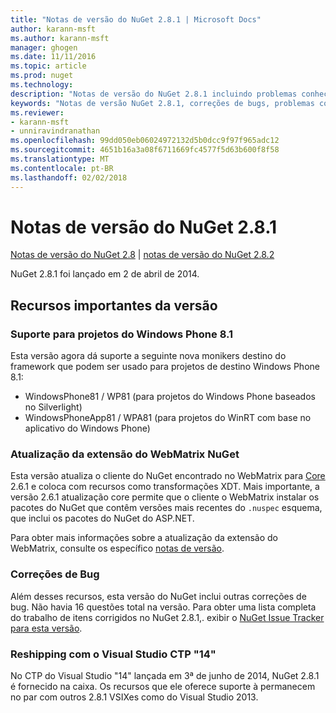 ```yaml
---
title: "Notas de versão do NuGet 2.8.1 | Microsoft Docs"
author: karann-msft
ms.author: karann-msft
manager: ghogen
ms.date: 11/11/2016
ms.topic: article
ms.prod: nuget
ms.technology: 
description: "Notas de versão do NuGet 2.8.1 incluindo problemas conhecidos, correções de bug, recursos adicionados e DCRs."
keywords: "Notas de versão NuGet 2.8.1, correções de bugs, problemas conhecidos, adicionaram recursos, DCRs"
ms.reviewer:
- karann-msft
- unniravindranathan
ms.openlocfilehash: 99dd050eb06024972132d5b0dcc9f97f965adc12
ms.sourcegitcommit: 4651b16a3a08f6711669fc4577f5d63b600f8f58
ms.translationtype: MT
ms.contentlocale: pt-BR
ms.lasthandoff: 02/02/2018
---
```

# <a name="nuget-281-release-notes"></a>Notas de versão do NuGet 2.8.1

[Notas de versão do NuGet 2.8](../release-notes/nuget-2.8.md) | [notas de versão do NuGet 2.8.2](../release-notes/nuget-2.8.2.md)

NuGet 2.8.1 foi lançado em 2 de abril de 2014.

## <a name="notable-features-in-the-release"></a>Recursos importantes da versão

### <a name="support-for-windows-phone-81-projects"></a>Suporte para projetos do Windows Phone 8.1
Esta versão agora dá suporte a seguinte nova monikers destino do framework que podem ser usado para projetos de destino Windows Phone 8.1:

* WindowsPhone81 / WP81 (para projetos do Windows Phone baseados no Silverlight)
* WindowsPhoneApp81 / WPA81 (para projetos do WinRT com base no aplicativo do Windows Phone)

### <a name="update-of-the-nuget-webmatrix-extension"></a>Atualização da extensão do WebMatrix NuGet
Esta versão atualiza o cliente do NuGet encontrado no WebMatrix para [Core](https://www.nuget.org/packages/Nuget.Core/2.6.1) 2.6.1 e coloca com recursos como transformações XDT. Mais importante, a versão 2.6.1 atualização core permite que o cliente o WebMatrix instalar os pacotes do NuGet que contêm versões mais recentes do `.nuspec` esquema, que inclui os pacotes do NuGet do ASP.NET.

Para obter mais informações sobre a atualização da extensão do WebMatrix, consulte os específico [notas de versão](../release-notes/nuget-2.6.1-for-WebMatrix.md).

### <a name="bug-fixes"></a>Correções de Bug
Além desses recursos, esta versão do NuGet inclui outras correções de bug. Não havia 16 questões total na versão. Para obter uma lista completa do trabalho de itens corrigidos no NuGet 2.8.1,. exibir o [NuGet Issue Tracker para esta versão](https://nuget.codeplex.com/workitem/list/advanced?keyword=&status=All&type=All&priority=All&release=NuGet%202.8.1&assignedTo=All&component=All&sortField=LastUpdatedDate&sortDirection=Descending&page=0&reasonClosed=All).

### <a name="reshipping-with-visual-studio-14-ctp"></a>Reshipping com o Visual Studio CTP "14"
No CTP do Visual Studio "14" lançada em 3ª de junho de 2014, NuGet 2.8.1 é fornecido na caixa. Os recursos que ele oferece suporte à permanecem no par com outros 2.8.1 VSIXes como do Visual Studio 2013.
